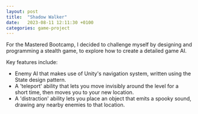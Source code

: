 ```yaml
---
layout: post
title:  "Shadow Walker"
date:   2023-08-11 12:11:30 +0100
categories: game-project
---
```




For the Mastered Bootcamp, I decided to challenge myself by designing and programming a stealth game, to explore how to create a detailed game AI.


Key features include:
- Enemy AI that makes use of Unity's navigation system, written using the State design pattern.
- A 'teleport' ability that lets you move invisibly around the level for a short time, then moves you to your new location.
- A 'distraction' ability lets you place an object that emits a spooky sound, drawing any nearby enemies to that location.


